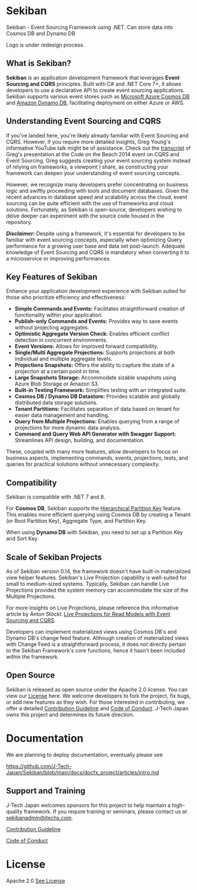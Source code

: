 # Sekiban

Sekiban - Event Sourcing Framework using .NET. Can store data into Cosmos DB and Dynamo DB

Logo is under redesign process.

## What is Sekiban?

**Sekiban** is an application development framework that leverages **Event Sourcing and CQRS** principles. Built with C# and .NET Core 7+, it allows developers to use a declarative API to create event sourcing applications. Sekiban supports various event stores such as [Microsoft Azure Cosmos DB](https://azure.microsoft.com/en-us/products/cosmos-db) and [Amazon Dynamo DB](https://aws.amazon.com/dynamodb/), facilitating deployment on either Azure or AWS.

##  Understanding Event Sourcing and CQRS
If you've landed here, you're likely already familiar with Event Sourcing and CQRS. However, if you require more detailed insights, Greg Young's informative YouTube talk might be of assistance. Check out the [transcript](https://www.eventstore.com/blog/transcript-of-greg-youngs-talk-at-code-on-the-beach-2014-cqrs-and-event-sourcing) of Greg's presentation at the Code on the Beach 2014 event on CQRS and Event Sourcing.
Greg suggests creating your event sourcing system instead of relying on frameworks, a viewpoint I share, as constructing your framework can deepen your understanding of event sourcing concepts.

However, we recognize many developers prefer concentrating on business logic and swiftly proceeding with tools and document databases. Given the recent advances in database speed and scalability across the cloud, event sourcing can be quite efficient with the use of frameworks and cloud solutions.
Fortunately, as Sekiban is open-source, developers wishing to delve deeper can experiment with the source code housed in the repository.

***Disclaimer:*** Despite using a framework, it's essential for developers to be familiar with event sourcing concepts, especially when optimizing Query performance for a growing user base and data set post-launch. Adequate knowledge of Event Sourcing and CQRS is mandatory when converting it to a microservice or improving performances.

## Key Features of Sekiban


Enhance your application development experience with Sekiban suited for those who prioritize efficiency and effectiveness:

- **Simple Commands and Events:** Facilitates straightforward creation of functionality within your application.
- **Publish-only Commands and Events:** Provides way to save events without projecting aggregates.
- **Optimistic Aggregate Version Check:** Enables efficient conflict detection in concurrent environments.
- **Event Versions:** Allows for improved forward compatibility.
- **Single/Multi Aggregate Projections:** Supports projections at both individual and multiple aggregate levels.
- **Projections Snapshots:** Offers the ability to capture the state of a projection at a certain point in time.
- **Large Snapshots Storage:** Accommodate sizable snapshots using Azure Blob Storage or Amazon S3.
- **Built-in Testing Framework:** Simplifies testing with an integrated suite.
- **Cosmos DB / Dynamo DB Datastore:** Provides scalable and globally distributed data storage solutions.
- **Tenant Partitions:** Facilitates separation of data based on tenant for easier data management and handling.
- **Query from Multiple Projections:** Enables querying from a range of projections for more dynamic data analysis.
- **Command and Query Web API Generator with Swagger Support:** Streamlines API design, building, and documentation.

These, coupled with many more features, allow developers to focus on business aspects, implementing commands, events, projections, tests, and queries for practical solutions without unnecessary complexity.

## Compatibility
Sekiban is compatible with .NET 7 and 8.

For **Cosmos DB**, Sekiban supports the [Hierarchical Partition Key](https://learn.microsoft.com/en-us/azure/cosmos-db/hierarchical-partition-keys?tabs=net-v3%2Cbicep) feature. This enables more efficient querying using Cosmos DB by creating a Tenant (or Root Partition Key), Aggregate Type, and Partition Key.

When using **Dynamo DB** with Sekiban, you need to set up a Partition Key and Sort Key.

## Scale of Sekiban Projects

As of Sekiban version 0.14, the framework doesn't have built-in materialized view helper features. Sekiban's Live Projection capability is well-suited for small to medium-sized systems. Typically, Sekiban can handle Live Projections provided the system memory can accommodate the size of the Multiple Projections.

For more insights on Live Projections, please reference this informative article by Anton Stöckl: [Live Projections for Read Models with Event Sourcing and CQRS](https://medium.com/@TonyBologni/live-projections-for-read-models-with-event-sourcing-and-cqrs-42dd18b19fd0).

Developers can implement materialized views using Cosmos DB's and Dynamo DB's change feed feature. Although creation of materialized views with Change Feed is a straightforward process, it does not directly pertain to the Sekiban Framework's core functions, hence it hasn't been included within the framework.

## Open Source

Sekiban is released as open source under the Apache 2.0 license. You can view our [License](https://github.com/J-Tech-Japan/Sekiban/blob/main/LICENSE) here. We welcome developers to fork the project, fix bugs, or add new features as they wish. For those interested in contributing, we offer a detailed [Contribution Guideline](https://github.com/J-Tech-Japan/Sekiban/blob/main/CONTRIBUTING.md) and [Code of Conduct](https://github.com/J-Tech-Japan/Sekiban/blob/main/CODE_OF_CONDUCT.md). J-Tech Japan owns this project and determines its future direction.

# Documentation
We are planning to deploy documentation, eventually please see 

https://github.com/J-Tech-Japan/Sekiban/blob/main/docs/docfx_project/articles/intro.md

## Support and Training

J-Tech Japan welcomes sponsors for this project to help maintain a high-quality framework. If you require training or seminars, please contact us at [sekibanadmin@jtechs.com](mailto:sekibanadmin@jtechs.com).

[Contribution Guideline](https://github.com/J-Tech-Japan/Sekiban/blob/main/CONTRIBUTING.md)

[Code of Conduct](https://github.com/J-Tech-Japan/Sekiban/blob/main/CODE_OF_CONDUCT.md)

# License

Apache 2.0
[See License](https://github.com/J-Tech-Japan/Sekiban/blob/main/LICENSE)
